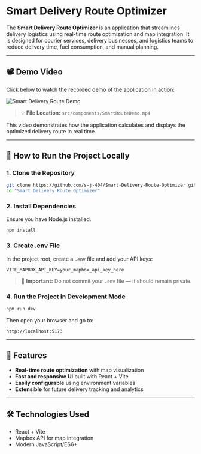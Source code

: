 # Smart Delivery Route Optimizer

The **Smart Delivery Route Optimizer** is an application that streamlines delivery logistics using real-time route optimization and map integration. It is designed for courier services, delivery businesses, and logistics teams to reduce delivery time, fuel consumption, and manual planning.

---

## 📽️ Demo Video

Click below to watch the recorded demo of the application in action:


![Smart Delivery Route Demo](https://github.com/s-j-404/Smart-Delivery-Route-Optimizer/blob/1d63342751359adf885d435072b9ef986cdc8d97/Smart%20Delivery%20Route%20Optimizer/src/components/SmartRouteDemo.gif)

> 💡 **File Location:** `src/components/SmartRouteDemo.mp4`

This video demonstrates how the application calculates and displays the optimized delivery route in real time.

---

## 🚀 How to Run the Project Locally

### 1. Clone the Repository

```bash
git clone https://github.com/s-j-404/Smart-Delivery-Route-Optimizer.git
cd "Smart Delivery Route Optimizer"
```

### 2. Install Dependencies

Ensure you have Node.js installed.

```bash
npm install
```

### 3. Create .env File

In the project root, create a `.env` file and add your API keys:

```env
VITE_MAPBOX_API_KEY=your_mapbox_api_key_here
```

> 🔐 **Important:** Do not commit your `.env` file — it should remain private.

### 4. Run the Project in Development Mode

```bash
npm run dev
```

Then open your browser and go to:

```
http://localhost:5173
```

---

## 🧠 Features

- **Real-time route optimization** with map visualization
- **Fast and responsive UI** built with React + Vite
- **Easily configurable** using environment variables
- **Extensible** for future delivery tracking and analytics

---

## 🛠️ Technologies Used

- React + Vite
- Mapbox API for map integration
- Modern JavaScript/ES6+
